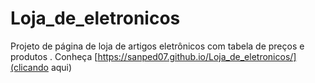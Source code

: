 # Loja_de_eletronicos
Projeto de página de loja de artigos eletrônicos com tabela de preços e produtos .
Conheça [https://sanped07.github.io/Loja_de_eletronicos/](clicando aqui)
